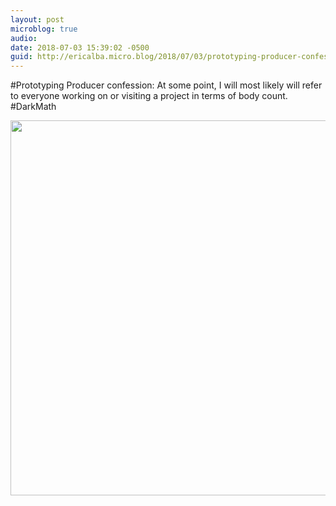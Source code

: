 ```yaml
---
layout: post
microblog: true
audio: 
date: 2018-07-03 15:39:02 -0500
guid: http://ericalba.micro.blog/2018/07/03/prototyping-producer-confession.html
---
```

#Prototyping
Producer confession: At some point, I will most likely will refer to everyone working on or visiting a project in terms of body count. #DarkMath

<img src="http://micro.ericalba.com/uploads/2018/3fd8582119.jpg" width="600" height="600" />
